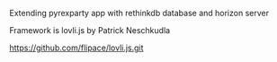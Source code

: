 Extending pyrexparty app with rethinkdb database and horizon server

Framework is lovli.js by Patrick Neschkudla

https://github.com/flipace/lovli.js.git